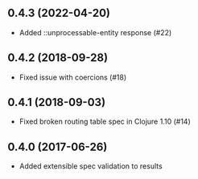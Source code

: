 ## 0.4.3 (2022-04-20)

* Added ::unprocessable-entity response (#22)

## 0.4.2 (2018-09-28)

* Fixed issue with coercions (#18)

## 0.4.1 (2018-09-03)

* Fixed broken routing table spec in Clojure 1.10 (#14)

## 0.4.0 (2017-06-26)

* Added extensible spec validation to results
